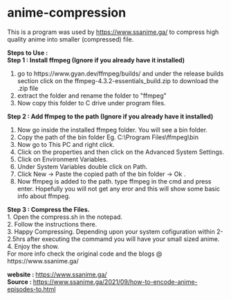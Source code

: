 # anime-compression <br />
This is a program was used by https://www.ssanime.ga/ to compress high quality anime into smaller (compressed) file. <br />

<b> Steps to Use : </b> <br />
<b>Step 1 : Install ffmpeg (Ignore if you already have it installed) </b> <br />
<ol>
  <li> go to https://www.gyan.dev/ffmpeg/builds/ and under the release builds section click on the ffmpeg-4.3.2-essentials_build.zip to download the .zip file </li>
  <li> extract the folder and rename the folder to "ffmpeg"</li>
  <li> Now copy this folder to C drive under program files. </li>
</ol>
<b>Step 2 : Add ffmpeg to the path (Ignore if you already have it installed) </b> <br />
<ol>
  <li>  Now go inside the installed ffmpeg folder. You will see a bin folder.  </li>
  <li>  Copy the path of the bin folder Eg. C:\Program Files\ffmpeg\bin </li>
  <li>  Now go to This PC and right click.  </li>
  <li>  Click on the properties and then click on the Advanced System Settings.  </li>
  <li>  Click on Environment Variables. </li>
  <li>  Under System Variables double click on Path. </li>
  <li>  Click New -> Paste the copied path of the bin folder -> Ok . </li>
  <li>  Now ffmpeg is added to the path. type ffmpeg in the cmd and press enter. Hopefully you will not get any eror and this will show some basic info about ffmpeg. </li>
</ol>
<b>Step 3 : Compress the Files.  </b> <br />
        1. Open the compress.sh in the notepad. <br />
        2. Follow the instructions there. <br />
        3. Happy Compressing. Depending upon your system cofiguration within 2-2.5hrs after executing the commamd you will have your small sized anime. <br />
        4. Enjoy the show. <br />
For more info check the original code and the blogs @ https://www.ssanime.ga/ <br />

<b>website :  </b> https://www.ssanime.ga/ <br />
<b>Source :  </b> https://www.ssanime.ga/2021/09/how-to-encode-anime-episodes-to.html
        
          
